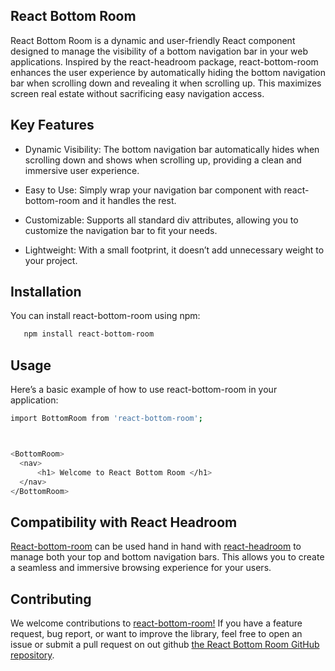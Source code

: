 ## React Bottom Room

React Bottom Room is a dynamic and user-friendly React component designed to manage the visibility of a bottom navigation bar in your web applications. Inspired by the react-headroom package, react-bottom-room enhances the user experience by automatically hiding the bottom navigation bar when scrolling down and revealing it when scrolling up. This maximizes screen real estate without sacrificing easy navigation access.

## Key Features

- Dynamic Visibility: The bottom navigation bar automatically hides when scrolling down and shows when scrolling up, providing a clean and immersive user experience.

- Easy to Use: Simply wrap your navigation bar component with react-bottom-room and it handles the rest.

- Customizable: Supports all standard div attributes, allowing you to customize the navigation bar to fit your needs.

- Lightweight: With a small footprint, it doesn’t add unnecessary weight to your project.

## Installation

You can install react-bottom-room using npm:

```bash
   npm install react-bottom-room
```

## Usage

Here’s a basic example of how to use react-bottom-room in your application:

```bash
import BottomRoom from 'react-bottom-room';



<BottomRoom>
  <nav>
      <h1> Welcome to React Bottom Room </h1>
  </nav>
</BottomRoom>

```

## Compatibility with React Headroom
[React-bottom-room](https://www.npmjs.com/package/react-bottom-room) can be used hand in hand with [react-headroom](https://www.npmjs.com/package/react-headroom) to manage both your top and bottom navigation bars. This allows you to create a seamless and immersive browsing experience for your users.


## Contributing

We welcome contributions to [react-bottom-room!](https://www.npmjs.com/package/react-bottom-room) If you have a feature request, bug report, or want to improve the library, feel free to open an issue or submit a pull request on out github [the React Bottom Room GitHub repository](https://github.com/DamifeZion/react-bottom-room).